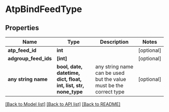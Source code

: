 # AtpBindFeedType


## Properties
Name | Type | Description | Notes
------------ | ------------- | ------------- | -------------
**atp_feed_id** | **int** |  | [optional] 
**adgroup_feed_ids** | **[int]** |  | [optional] 
**any string name** | **bool, date, datetime, dict, float, int, list, str, none_type** | any string name can be used but the value must be the correct type | [optional]

[[Back to Model list]](../README.md#documentation-for-models) [[Back to API list]](../README.md#documentation-for-api-endpoints) [[Back to README]](../README.md)


